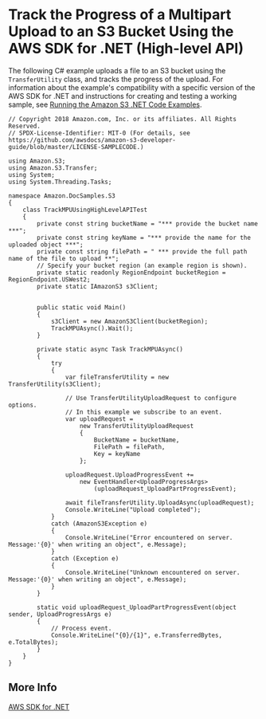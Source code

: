 # Track the Progress of a Multipart Upload to an S3 Bucket Using the AWS SDK for \.NET \(High\-level API\)<a name="HLTrackProgressMPUDotNet"></a>

The following C\# example uploads a file to an S3 bucket using the `TransferUtility` class, and tracks the progress of the upload\. For information about the example's compatibility with a specific version of the AWS SDK for \.NET and instructions for creating and testing a working sample, see [Running the Amazon S3 \.NET Code Examples](UsingTheMPDotNetAPI.md#TestingDotNetApiSamples)\.

```
// Copyright 2018 Amazon.com, Inc. or its affiliates. All Rights Reserved.
// SPDX-License-Identifier: MIT-0 (For details, see https://github.com/awsdocs/amazon-s3-developer-guide/blob/master/LICENSE-SAMPLECODE.)

﻿using Amazon.S3;
using Amazon.S3.Transfer;
using System;
using System.Threading.Tasks;

namespace Amazon.DocSamples.S3
{
    class TrackMPUUsingHighLevelAPITest
    {
        private const string bucketName = "*** provide the bucket name ***";
        private const string keyName = "*** provide the name for the uploaded object ***";
        private const string filePath = " *** provide the full path name of the file to upload **";
        // Specify your bucket region (an example region is shown).
        private static readonly RegionEndpoint bucketRegion = RegionEndpoint.USWest2;
        private static IAmazonS3 s3Client;


        public static void Main()
        {
            s3Client = new AmazonS3Client(bucketRegion);
            TrackMPUAsync().Wait();
        }

        private static async Task TrackMPUAsync()
        {
            try
            {
                var fileTransferUtility = new TransferUtility(s3Client);

                // Use TransferUtilityUploadRequest to configure options.
                // In this example we subscribe to an event.
                var uploadRequest =
                    new TransferUtilityUploadRequest
                    {
                        BucketName = bucketName,
                        FilePath = filePath,
                        Key = keyName
                    };

                uploadRequest.UploadProgressEvent +=
                    new EventHandler<UploadProgressArgs>
                        (uploadRequest_UploadPartProgressEvent);

                await fileTransferUtility.UploadAsync(uploadRequest);
                Console.WriteLine("Upload completed");
            }
            catch (AmazonS3Exception e)
            {
                Console.WriteLine("Error encountered on server. Message:'{0}' when writing an object", e.Message);
            }
            catch (Exception e)
            {
                Console.WriteLine("Unknown encountered on server. Message:'{0}' when writing an object", e.Message);
            }
        }

        static void uploadRequest_UploadPartProgressEvent(object sender, UploadProgressArgs e)
        {
            // Process event.
            Console.WriteLine("{0}/{1}", e.TransferredBytes, e.TotalBytes);
        }
    }
}
```

## More Info<a name="HLTrackProgressMPUDotNet-more-info"></a>

[AWS SDK for \.NET](https://aws.amazon.com/sdk-for-net/)